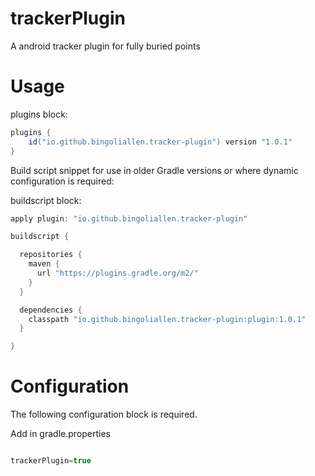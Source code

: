 # trackerPlugin

A android tracker plugin for fully buried points

# Usage 
plugins block:
```Java
plugins {
    id("io.github.bingoliallen.tracker-plugin") version "1.0.1"
}
```
Build script snippet for use in older Gradle versions or where dynamic configuration is required:

buildscript block:
```Java
apply plugin: "io.github.bingoliallen.tracker-plugin"

buildscript {

  repositories {
    maven {
      url "https://plugins.gradle.org/m2/"
    }
  }

  dependencies {
    classpath "io.github.bingoliallen.tracker-plugin:plugin:1.0.1"
  }

}

```

# Configuration
The following configuration block is required.

Add in gradle.properties
```Java

trackerPlugin=true

```
